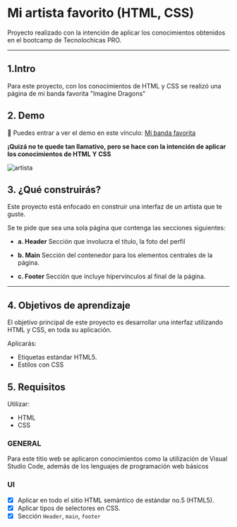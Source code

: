 # Mi artista favorito (HTML, CSS)

Proyecto realizado con la intención de aplicar los conocimientos obtenidos en el bootcamp de Tecnolochicas PRO.


****

## 1.Intro

Para este proyecto, con los conocimientos de HTML y CSS se realizó una página  de mi banda favorita "Imagine Dragons"

## 2. Demo
 :stars: Puedes entrar a ver el demo en este vínculo: [Mi banda favorita](https://gisellrom.github.io/Mi-artista-favorito/)


**¡Quizá no te quede tan llamativo, pero se hace con la intención de aplicar los conocimientos de HTML Y CSS**


![artista](https://github.com/Gisellrom/Mi-artista-favorito/assets/100894396/61f90872-c8d2-4360-862c-e907b832d332)


## 3. ¿Qué construirás?

Este proyecto está enfocado en construir una interfaz de un artista que te guste.

Se te pide que sea una sola página que contenga las secciones siguientes:
  - **a. Header**
    Sección que involucra el título, la foto del perfil

  - **b. Main**
    Sección del contenedor para los elementos centrales de la página. 
  - **c. Footer**
    Sección que incluye hipervínculos al final de la página.

****

## 4. Objetivos de aprendizaje

El objetivo principal de este proyecto es desarrollar una interfaz utilizando HTML y CSS, en toda su aplicación.

Aplicarás:

- Etiquetas estándar HTML5.
- Estilos con CSS


## 5. Requisitos
Utilizar:
- HTML
- CSS

### GENERAL

Para este titio web se aplicaron conocimientos como la utilización de Visual Studio Code, además de los lenguajes de programación web básicos

### UI
- [X] Aplicar en todo el sitio HTML semántico de estándar no.5 (HTML5).
- [X] Aplicar tipos de selectores en CSS.
- [X] Sección `Header`, `main`, `footer`
